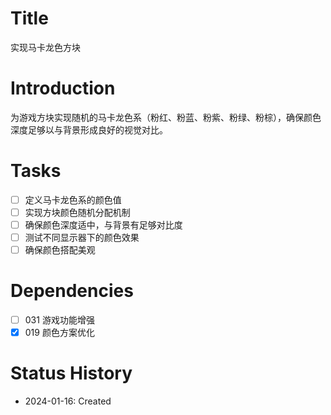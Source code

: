 # Title
实现马卡龙色方块

# Introduction
为游戏方块实现随机的马卡龙色系（粉红、粉蓝、粉紫、粉绿、粉棕），确保颜色深度足够以与背景形成良好的视觉对比。

# Tasks
- [ ] 定义马卡龙色系的颜色值
- [ ] 实现方块颜色随机分配机制
- [ ] 确保颜色深度适中，与背景有足够对比度
- [ ] 测试不同显示器下的颜色效果
- [ ] 确保颜色搭配美观

# Dependencies
- [ ] 031 游戏功能增强
- [x] 019 颜色方案优化

# Status History
- 2024-01-16: Created
